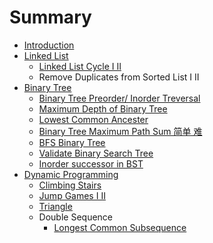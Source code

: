 # Summary

* [Introduction](README.md)
* [Linked List](linked_list.md)
   * [Linked List Cycle I  II](1_linked_list_cycle.md)
   *  Remove Duplicates from Sorted List I II
* [Binary Tree](binary_tree.md)
   * [Binary Tree Preorder/ Inorder Treversal](binary_tree_preorder_treversal.md)
   * [Maximum Depth of Binary Tree](maximum_depth_of_binary_tree.md)
   * [Lowest Common Ancester](lowest_common_ancester.md)
   * [Binary Tree Maximum Path Sum 简单 难](binary_tree_maximum_path_sum_jian_dan_nan.md)
   * [BFS Binary Tree](bfs_binary_tree.md)
   * [Validate Binary Search Tree](validate_binary_search_tree.md)
   * [Inorder successor in BST](inorder_successor_in_bst.md)
* [Dynamic Programming](dynamic_programming.md)
   * [Climbing Stairs](climbing_stairs.md)
   * [Jump Games I II](jump_games_i_ii.md)
   * [Triangle](triangle.md)
   * Double Sequence
       * [Longest Common Subsequence](longest_common_subsequence.md)

